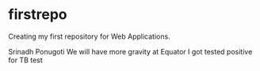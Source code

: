 # firstrepo
Creating my first repository for Web Applications.

Srinadh Ponugoti
We will have more gravity at Equator
I got tested positive for TB test